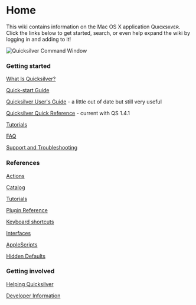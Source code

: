 # Home

This wiki contains information on the Mac OS X application Quıcĸsıɩⅴεʀ. Click the links below to get started, search, or even help expand the wiki by logging in and adding to it!

![Quicksilver Command
Window](images/Quicksilver\_splash.png)

### Getting started

[What Is Quicksilver?](https://docs.qsapp.com/documentation/what\_is\_quicksilver)

[Quick-start Guide](Quick-start\_Guide/)

[Quicksilver User's Guide](https://qsapp.com/manual/) - a little out of date but still very useful

[Quicksilver Quick Reference](http://qsapp.com/docs/QSRef.pdf) - current with QS 1.4.1

[Tutorials](https://docs.qsapp.com/documentation/tutorials)

[FAQ](https://docs.qsapp.com/documentation/faq)

[Support and Troubleshooting](https://docs.qsapp.com/documentation/support\_and\_troubleshooting)

### References

[Actions](https://docs.qsapp.com/documentation/actions)

[Catalog](https://docs.qsapp.com/documentation/catalog)

[Tutorials](https://docs.qsapp.com/documentation/tutorials)

[Plugin Reference](https://docs.qsapp.com/documentation/plugin\_reference)

[Keyboard shortcuts](https://docs.qsapp.com/documentation/keyboard\_shortcuts)

[Interfaces](https://docs.qsapp.com/documentation/interfaces)

[AppleScripts](https://docs.qsapp.com/documentation/applescripts)

[Hidden Defaults](https://docs.qsapp.com/documentation/hidden\_defaults)

### Getting involved

[Helping Quicksilver](https://docs.qsapp.com/documentation/helping\_quicksilver)

[Developer Information](https://docs.qsapp.com/documentation/developer\_information)

